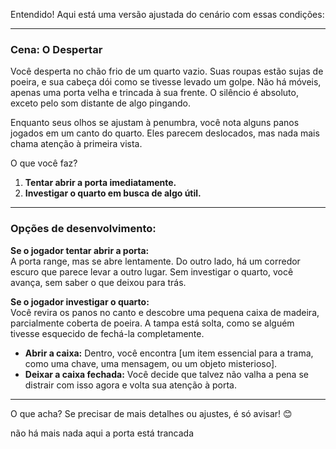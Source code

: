 Entendido! Aqui está uma versão ajustada do cenário com essas condições:

---

### Cena: O Despertar

Você desperta no chão frio de um quarto vazio. Suas roupas estão sujas de poeira, e sua cabeça dói como se tivesse levado um golpe. Não há móveis, apenas uma porta velha e trincada à sua frente. O silêncio é absoluto, exceto pelo som distante de algo pingando.

Enquanto seus olhos se ajustam à penumbra, você nota alguns panos jogados em um canto do quarto. Eles parecem deslocados, mas nada mais chama atenção à primeira vista.

O que você faz?

1. **Tentar abrir a porta imediatamente.**
2. **Investigar o quarto em busca de algo útil.**

---

### Opções de desenvolvimento:

**Se o jogador tentar abrir a porta:**  
A porta range, mas se abre lentamente. Do outro lado, há um corredor escuro que parece levar a outro lugar. Sem investigar o quarto, você avança, sem saber o que deixou para trás.

**Se o jogador investigar o quarto:**  
Você revira os panos no canto e descobre uma pequena caixa de madeira, parcialmente coberta de poeira. A tampa está solta, como se alguém tivesse esquecido de fechá-la completamente.

- **Abrir a caixa:** Dentro, você encontra [um item essencial para a trama, como uma chave, uma mensagem, ou um objeto misterioso].
- **Deixar a caixa fechada:** Você decide que talvez não valha a pena se distrair com isso agora e volta sua atenção à porta.

---

O que acha? Se precisar de mais detalhes ou ajustes, é só avisar! 😊

não há mais nada aqui
a porta está trancada
